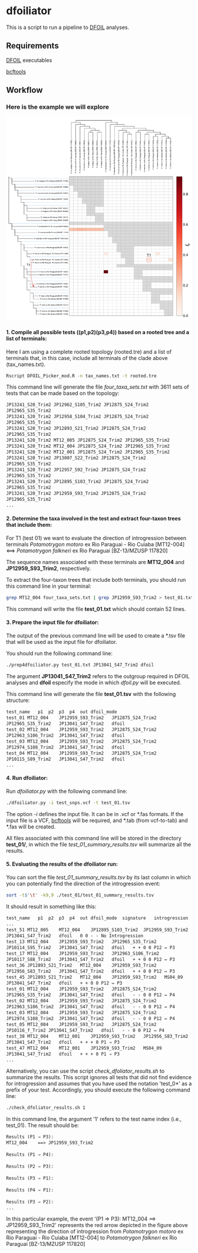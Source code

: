 # dfoiliator
This is a script to run a pipeline to [DFOIL](https://github.com/jbpease/dfoil/) analyses.

## Requirements
[DFOIL](https://github.com/jbpease/dfoil/) executables

[bcftools](https://www.htslib.org/download/)

## Workflow

### Here is the example we will explore

![alt text](https://github.com/fplmarques/dfoiliator/blob/main/test_files/clade_01_test.png)

#### 1. Compile all possible tests ((p1,p2)(p3,p4)) based on a rooted tree and a list of terminals:

Here I am using a complete rooted topology (rooted.tre) and a list of terminals that, in this case, include all terminals of the clade above (tax_names.txt).

```bash
Rscript DFOIL_Picker_mod.R -n tax_names.txt -t rooted.tre
```

This command line will generate the file *four_taxa_sets.txt* with 3611 sets of tests that can be made based on the topology:

```
JP13241_S20_Trim2 JP12962_S105_Trim2 JP12875_S24_Trim2 JP12965_S35_Trim2
JP13241_S20_Trim2 JP12958_S104_Trim2 JP12875_S24_Trim2 JP12965_S35_Trim2
JP13241_S20_Trim2 JP12893_S21_Trim2 JP12875_S24_Trim2 JP12965_S35_Trim2
JP13241_S20_Trim2 MT12_005 JP12875_S24_Trim2 JP12965_S35_Trim2
JP13241_S20_Trim2 MT12_004 JP12875_S24_Trim2 JP12965_S35_Trim2
JP13241_S20_Trim2 MT12_001 JP12875_S24_Trim2 JP12965_S35_Trim2
JP13241_S20_Trim2 JP13007_S22_Trim2 JP12875_S24_Trim2 JP12965_S35_Trim2
JP13241_S20_Trim2 JP12957_S92_Trim2 JP12875_S24_Trim2 JP12965_S35_Trim2
JP13241_S20_Trim2 JP12895_S103_Trim2 JP12875_S24_Trim2 JP12965_S35_Trim2
JP13241_S20_Trim2 JP12959_S93_Trim2 JP12875_S24_Trim2 JP12965_S35_Trim2
...

```

#### 2. Determine the taxa involved in the test and extract four-taxon trees that include them:

For T1 (test 01) we want to evaluate the direction of introgression between terminals *Potamotrygon motoro* ex Rio Paraguai - Rio Cuiaba \[MT12-004\]	<==>	*Potamotrygon falkneri* ex Rio Paraguai \[BZ-13/MZUSP 117820\]

The sequence names associated with these terminals are **MT12_004**  and **JP12959_S93_Trim2**, respectively.

To extract the four-taxon trees that include both terminals, you should run this command line in your terminal:

```bash
grep MT12_004 four_taxa_sets.txt | grep JP12959_S93_Trim2 > test_01.txt
```

This command will write the file **test_01.txt** which should contain 52 lines.


#### 3. Prepare the input file for dfoiliator:

The output of the previous command line will be used to create a *.tsv file that will be used as the input file for dfoiliator.

You should run the following command line:

```bash
./prep4dfoiliator.py test_01.txt JP13041_S47_Trim2 dfoil
```
The argument **JP13041_S47_Trim2** refers to the outgroup required in DFOIL analyses and **dfoil** especify the mode in which *dfoil.py* will be executed.

This command line will generate the file **test_01.tsv** with the following structure:

```
test_name	p1	p2	p3	p4	out	dfoil_mode
test_01	MT12_004	JP12959_S93_Trim2	JP12875_S24_Trim2	JP12965_S35_Trim2	JP13041_S47_Trim2	dfoil
test_02	MT12_004	JP12959_S93_Trim2	JP12875_S24_Trim2	JP12963_S106_Trim2	JP13041_S47_Trim2	dfoil
test_03	MT12_004	JP12959_S93_Trim2	JP12875_S24_Trim2	JP12974_S108_Trim2	JP13041_S47_Trim2	dfoil
test_04	MT12_004	JP12959_S93_Trim2	JP12875_S24_Trim2	JP10115_S89_Trim2	JP13041_S47_Trim2	dfoil
...
```
#### 4. Run dfoiliator:


Run *dfoiliator.py* with the following command line:

```bash
./dfoiliator.py -i test_snps.vcf -t test_01.tsv
```

The option *-i* defines the input file. It can be in .vcf or *.fas formats. If the input file is a VCF, [bcftools](https://www.htslib.org/download/) will be required, and *.tab (from vcf-to-tab) and *.fas will be created.

All files associated with this command line will be stored in the directory **test_01/**, in which the file *test_01_summary_results.tsv* will summarize all the results.

#### 5. Evaluating the results of the dfoiliator run:

You can sort the file *test_01_summary_results.tsv* by its last column in which you can potentially find the direction of the introgression event:

```bash
sort -t$'\t' -k9,9 ./test_01/test_01_summary_results.tsv
```

It should result in something like this:

```
test_name	p1	p2	p3	p4	out	dfoil_mode	signature	introgression
...
test_51	MT12_005	MT12_004	JP12895_S103_Trim2	JP12959_S93_Trim2	JP13041_S47_Trim2	dfoil	0 0 - -	No Introgression
test_13	MT12_004	JP12959_S93_Trim2	JP12965_S35_Trim2	JP10114_S95_Trim2	JP13041_S47_Trim2	dfoil	+ + 0 0	P12 ⇔ P3
test_17	MT12_004	JP12959_S93_Trim2	JP12963_S106_Trim2	JP10117_S88_Trim2	JP13041_S47_Trim2	dfoil	+ + 0 0	P12 ⇔ P3
test_36	JP12893_S21_Trim2	MT12_004	JP12959_S93_Trim2	JP12956_S83_Trim2	JP13041_S47_Trim2	dfoil	+ + 0 0	P12 ⇔ P3
test_45	JP12893_S21_Trim2	MT12_004	JP12959_S93_Trim2	MS04_09	JP13041_S47_Trim2	dfoil	+ + 0 0	P12 ⇔ P3
test_01	MT12_004	JP12959_S93_Trim2	JP12875_S24_Trim2	JP12965_S35_Trim2	JP13041_S47_Trim2	dfoil	- - 0 0	P12 ⇔ P4
test_02	MT12_004	JP12959_S93_Trim2	JP12875_S24_Trim2	JP12963_S106_Trim2	JP13041_S47_Trim2	dfoil	- - 0 0	P12 ⇔ P4
test_03	MT12_004	JP12959_S93_Trim2	JP12875_S24_Trim2	JP12974_S108_Trim2	JP13041_S47_Trim2	dfoil	- - 0 0	P12 ⇔ P4
test_05	MT12_004	JP12959_S93_Trim2	JP12875_S24_Trim2	JP10116_f_Trim2	JP13041_S47_Trim2	dfoil	- - 0 0	P12 ⇔ P4
test_38	MT12_004	MT12_001	JP12959_S93_Trim2	JP12956_S83_Trim2	JP13041_S47_Trim2	dfoil	+ + + 0	P1 ⇒ P3
test_47	MT12_004	MT12_001	JP12959_S93_Trim2	MS04_09	JP13041_S47_Trim2	dfoil	+ + + 0	P1 ⇒ P3
...
```

Alternatively, you can use the script *check_dfoliator_results.sh* to summarize the results. This script ignores all tests that did not find evidence for introgression and assumes that you have used the notation 'test_0*' as a prefix of your test. Accordingly, you should execute the following command line:

```bash
./check_dfoliator_results.sh 1
```

In this command line, the argument '1' refers to the test name index (i.e., test_01).
The result should be:

```
Results (P1 ⇒ P3):
MT12_004	==>	JP12959_S93_Trim2

Results (P1 ⇒ P4):

Results (P2 ⇒ P3):

Results (P3 ⇒ P1):

Results (P4 ⇒ P1):

Results (P3 ⇒ P2):
...
```
In this particular example, the event '(P1 ⇒ P3): MT12_004	==>	JP12959_S93_Trim2' represents the red arrow depicted in the figure above representing the direction of introgression from *Potamotrygon motoro* ex Rio Paraguai - Rio Cuiaba \[MT12-004\] to	*Potamotrygon falkneri* ex Rio Paraguai \[BZ-13/MZUSP 117820\]

